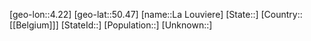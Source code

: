 ﻿---
location: [50.47,4.22]
type: City
tags:
- geo/City


SpocWebEntityId: 31765
isDeleted: false
confidential: public

---
[geo-lon::4.22]
[geo-lat::50.47]
[name::La Louviere]
[State::]
[Country::[[Belgium]]]
[StateId::]
[Population::]
[Unknown::]

